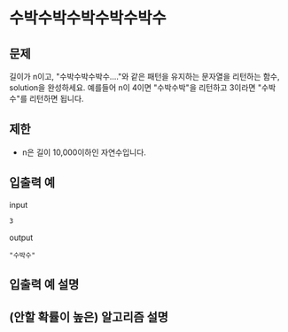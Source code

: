 # 수박수박수박수박수박수

## 문제

길이가 n이고, "수박수박수박수...."와 같은 패턴을 유지하는 문자열을 리턴하는 함수, solution을 완성하세요. 예를들어 n이 4이면 "수박수박"을 리턴하고 3이라면 "수박수"를 리턴하면 됩니다.

## 제한 

- n은 길이 10,000이하인 자연수입니다.

## 입출력 예

input
``` 
3
```
output
``` 
"수박수"
```

## 입출력 예 설명


## (안할 확률이 높은) 알고리즘 설명